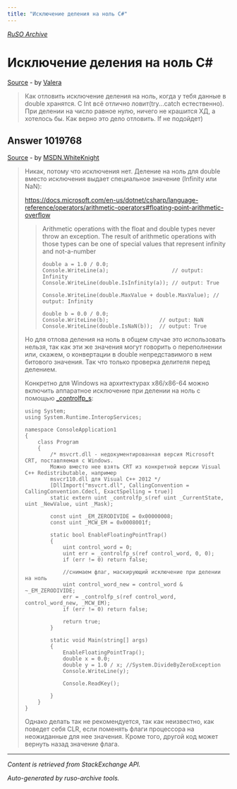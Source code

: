 ```yaml
---
title: "Исключение деления на ноль C#"
---
```

<p><i><a href="https://github.com/MSDN-WhiteKnight/ruso-archive/">RuSO Archive</a></i></p>
<h1>Исключение деления на ноль C#</h1>
<p><a href="https://ru.stackoverflow.com/questions/1019763/%d0%98%d1%81%d0%ba%d0%bb%d1%8e%d1%87%d0%b5%d0%bd%d0%b8%d0%b5-%d0%b4%d0%b5%d0%bb%d0%b5%d0%bd%d0%b8%d1%8f-%d0%bd%d0%b0-%d0%bd%d0%be%d0%bb%d1%8c-c">Source</a> - by <a href="https://ru.stackoverflow.com/users/317856/valera">Valera</a></p>
<blockquote>
<p>Как отловить исключение деления на ноль, когда у тебя данные в double хранятся. С Int всё отлично ловит(try...catch естественно). При делении на число равное нулю, ничего не крашится ХД, а хотелось бы. Как верно это дело отловить. If не подойдет)</p>

</blockquote>
<h2>Answer 1019768</h2>
<p><a href="https://ru.stackoverflow.com/a/1019768/">Source</a> - by <a href="https://ru.stackoverflow.com/users/240512/msdn-whiteknight">MSDN.WhiteKnight</a></p>
<blockquote>
<p>Никак, потому что исключения нет. Деление на ноль для double вместо исключения выдает специальное значение (Infinity или NaN):</p>

<p><a href="https://docs.microsoft.com/en-us/dotnet/csharp/language-reference/operators/arithmetic-operators#floating-point-arithmetic-overflow" rel="nofollow noreferrer">https://docs.microsoft.com/en-us/dotnet/csharp/language-reference/operators/arithmetic-operators#floating-point-arithmetic-overflow</a></p>

<blockquote>
  <p>Arithmetic operations with the float and double types never throw an exception. The result of arithmetic operations with those types can be one of special values that represent infinity and not-a-number</p>

<pre><code>double a = 1.0 / 0.0;
Console.WriteLine(a);                    // output: Infinity
Console.WriteLine(double.IsInfinity(a)); // output: True

Console.WriteLine(double.MaxValue + double.MaxValue); // output: Infinity

double b = 0.0 / 0.0;
Console.WriteLine(b);                // output: NaN
Console.WriteLine(double.IsNaN(b));  // output: True
</code></pre>
</blockquote>

<p>Но для отлова деления на ноль в общем случае это использовать нельзя, так как эти же значения могут говорить о переполнении или, скажем, о конвертации в double непредставимого в нем битового значения. Так что только проверка делителя перед делением.</p>

<p>Конкретно для Windows на архитектурах x86/x86-64 можно включить аппаратное исключение при делении на ноль с помощью <a href="https://docs.microsoft.com/en-us/cpp/c-runtime-library/reference/controlfp-s?view=vs-2017" rel="nofollow noreferrer">_controlfp_s</a>:</p>

<pre><code>using System;
using System.Runtime.InteropServices;

namespace ConsoleApplication1
{
    class Program
    {
        /* msvcrt.dll - недокументированная версия Microsoft CRT, поставляемая с Windows.
        Можно вместо нее взять CRT из конкретной версии Visual C++ Redistributable, например
        msvcr110.dll для Visual C++ 2012 */
        [DllImport("msvcrt.dll", CallingConvention = CallingConvention.Cdecl, ExactSpelling = true)]
        static extern uint _controlfp_s(ref uint _CurrentState, uint _NewValue, uint _Mask);

        const uint _EM_ZERODIVIDE = 0x00000008;
        const uint _MCW_EM = 0x0008001f;

        static bool EnableFloatingPointTrap()
        {
            uint control_word = 0;
            uint err = _controlfp_s(ref control_word, 0, 0);
            if (err != 0) return false;

            //снимаем флаг, маскирующий исключение при делении на ноль
            uint control_word_new = control_word &amp; ~_EM_ZERODIVIDE;
            err = _controlfp_s(ref control_word, control_word_new, _MCW_EM);
            if (err != 0) return false;

            return true;
        }

        static void Main(string[] args)
        {
            EnableFloatingPointTrap();
            double x = 0.0;
            double y = 1.0 / x; //System.DivideByZeroException
            Console.WriteLine(y);

            Console.ReadKey();

        }
    }  
}
</code></pre>

<p>Однако делать так не рекомендуется, так как неизвестно, как поведет себя CLR, если поменять флаги процессора на неожиданные для нее значения. Кроме того, другой код может вернуть назад значение флага.</p>

</blockquote>
<hr/>
<p><i>Content is retrieved from StackExchange API. </i></p>
<p><i>Auto-generated by ruso-archive tools. </i></p>
